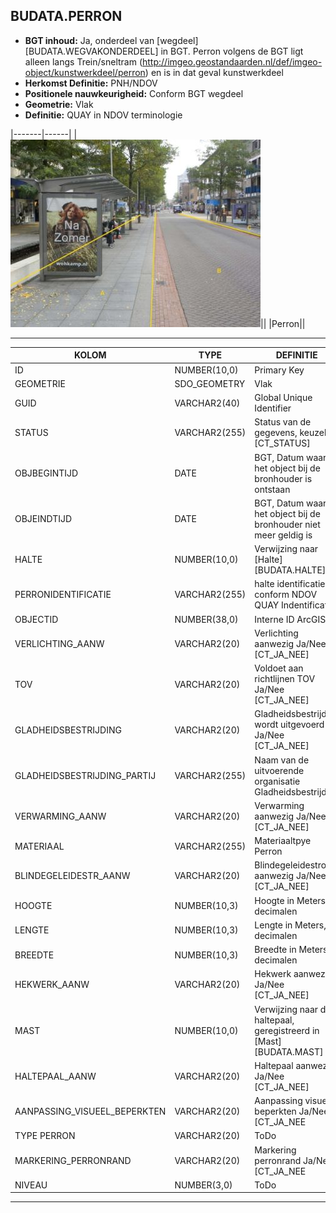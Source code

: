 ﻿## BUDATA.PERRON


* __BGT inhoud:__ Ja, onderdeel van [wegdeel][BUDATA.WEGVAKONDERDEEL] in BGT. Perron volgens de BGT ligt alleen langs Trein/sneltram (http://imgeo.geostandaarden.nl/def/imgeo-object/kunstwerkdeel/perron) en is in dat geval kunstwerkdeel
* __Herkomst Definitie:__ PNH/NDOV
* __Positionele nauwkeurigheid:__ Conform BGT wegdeel
* __Geometrie:__ Vlak
* __Definitie:__ QUAY in NDOV terminologie

|-------|------|
|![Perron](perron.jpg)||
|Perron||

***

|KOLOM                           	|TYPE          	|DEFINITIE|
|------                          	|----          	|-----    |
|ID                              	|NUMBER(10,0)  	|Primary Key|
|GEOMETRIE                       	|SDO_GEOMETRY  	|Vlak|
|GUID                            	|VARCHAR2(40)  	|Global Unique Identifier|
|STATUS                          	|VARCHAR2(255) 	|Status van de gegevens, keuzelijst [CT_STATUS]|
|OBJBEGINTIJD                    	|DATE          	|BGT, Datum waarop het object bij de bronhouder is ontstaan|
|OBJEINDTIJD                     	|DATE          	|BGT, Datum waarop het object bij de bronhouder niet meer geldig is|
|HALTE                           	|NUMBER(10,0)  	|Verwijzing naar [Halte][BUDATA.HALTE]|
|PERRONIDENTIFICATIE             	|VARCHAR2(255) 	|halte identificatie conform NDOV QUAY Indentificatie |
|OBJECTID                        	|NUMBER(38,0)  	|Interne ID ArcGIS|
|VERLICHTING_AANW                	|VARCHAR2(20)  	|Verlichting aanwezig Ja/Nee [CT_JA_NEE]|
|TOV                             	|VARCHAR2(20)  	|Voldoet aan richtlijnen TOV Ja/Nee [CT_JA_NEE]|
|GLADHEIDSBESTRIJDING            	|VARCHAR2(20)  	|Gladheidsbestrijding wordt uitgevoerd Ja/Nee [CT_JA_NEE]|
|GLADHEIDSBESTRIJDING_PARTIJ     	|VARCHAR2(255) 	|Naam van de uitvoerende organisatie Gladheidsbestrijding|
|VERWARMING_AANW                 	|VARCHAR2(20)  	|Verwarming aanwezig Ja/Nee [CT_JA_NEE]|
|MATERIAAL                       	|VARCHAR2(255) 	|Materiaaltpye Perron|
|BLINDEGELEIDESTR_AANW           	|VARCHAR2(20)  	|Blindegeleidestrook aanwezig Ja/Nee [CT_JA_NEE]|
|HOOGTE                          	|NUMBER(10,3)  	|Hoogte in Meters, 2 decimalen|
|LENGTE                          	|NUMBER(10,3)  	|Lengte in Meters, 2 decimalen|
|BREEDTE                         	|NUMBER(10,3)  	|Breedte in Meters, 2 decimalen|
|HEKWERK_AANW                    	|VARCHAR2(20)  	|Hekwerk aanwezig Ja/Nee [CT_JA_NEE]|
|MAST                            	|NUMBER(10,0)  	|Verwijzing naar de haltepaal, geregistreerd in [Mast][BUDATA.MAST]|
|HALTEPAAL_AANW                  	|VARCHAR2(20)  	|Haltepaal aanwezig Ja/Nee [CT_JA_NEE]|
|AANPASSING_VISUEEL_BEPERKTEN      	|VARCHAR2(20) 	|Aanpassing visueel beperkten Ja/Nee [CT_JA_NEE|
|TYPE PERRON                        |VARCHAR2(20) 	|ToDo|
|MARKERING_PERRONRAND           	|VARCHAR2(20)  	|Markering perronrand Ja/Nee [CT_JA_NEE|
|NIVEAU                           	|NUMBER(3,0) 	|ToDo|

***
